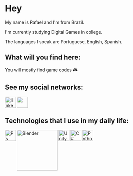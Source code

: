 <h1 align="left" >Hey </h1>

My name is Rafael and I'm from Brazil.

I'm currently studying Digital Games in college.

The languages I speak are Portuguese, English, Spanish. 


<h2 align="left"> What will you find here: </h2>

You will mostly find game codes 🎮

<h2 align="left"> See my social networks: </h2>
<a href="https://www.linkedin.com/in/rafaelcolpani/">
<img align="left" alt="linkedin" width="35px" src="https://cdn.jsdelivr.net/gh/devicons/devicon/icons/linkedin/linkedin-original.svg" />
</a>
<a href="https://rf_rafael.artstation.com/">
<img align="center" alt"ArtStation" width="35px" src="https://cdn4.iconfinder.com/data/icons/logos-and-brands/512/27_Artstation_logo_logos-512.png">
</a>

<h2 align="left"> Technologies that I use in my daily life: </h2>
<img align="left" alt="Ps" width="35px" src="https://cdn.jsdelivr.net/gh/devicons/devicon/icons/photoshop/photoshop-line.svg"/> 
<img align="left" alt="Blender" width="130px" src="https://www.blender.org/wp-content/uploads/2020/07/blender_logo_no_socket_black.png?x21744"/> 
<img align="left" alt="Unity" width="35px" src="https://cdn.jsdelivr.net/gh/devicons/devicon/icons/unity/unity-original.svg"/> 
<img align="left" alt="C#" width="35px" src="https://cdn.jsdelivr.net/gh/devicons/devicon/icons/csharp/csharp-original.svg" />
<img align="center" alt="Python" width="35px" src="https://cdn.jsdelivr.net/gh/devicons/devicon/icons/python/python-original.svg"/> 
